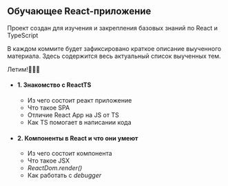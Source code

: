 ## Обучающее React-приложение 

Проект создан для изучения и закрепления базовых знаний по React и TypeScript

В каждом коммите будет зафиксировано краткое описание выученного материала.
Здесь содержится весь актуальный список выученных тем.

Летим!🚀🚀🚀

+ #### 1. Знакомство с ReactTS
  + Из чего состоит реакт приложение
  + Что такое SPA
  + Отличие React App на JS от TS
  + Как TS помогает в написании кода
+ #### 2. Компоненты в React и что они умеют
  + Из чего состоит компонента
  + Что такое JSX
  + _ReactDom.render()_
  + Как работать с _debugger_
